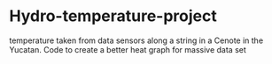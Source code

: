 # Hydro-temperature-project
temperature taken from data sensors along a string in a Cenote in the Yucatan. Code to create a better heat graph for massive data set
